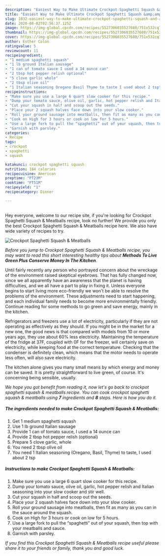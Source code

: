 ```yaml
---
description: "Easiest Way to Make Ultimate Crockpot Spaghetti Squash &amp;amp; Meatballs"
title: "Easiest Way to Make Ultimate Crockpot Spaghetti Squash &amp;amp; Meatballs"
slug: 1032-easiest-way-to-make-ultimate-crockpot-spaghetti-squash-and-amp-meatballs
date: 2020-08-02T02:56:37.125Z
image: https://img-global.cpcdn.com/recipes/5527306035527680/751x532cq70/crockpot-spaghetti-squash-meatballs-recipe-main-photo.jpg
thumbnail: https://img-global.cpcdn.com/recipes/5527306035527680/751x532cq70/crockpot-spaghetti-squash-meatballs-recipe-main-photo.jpg
cover: https://img-global.cpcdn.com/recipes/5527306035527680/751x532cq70/crockpot-spaghetti-squash-meatballs-recipe-main-photo.jpg
author: Esther Colon
ratingvalue: 5
reviewcount: 11
recipeingredient:
- "1 medium spaghetti squash"
- "1 lb ground Italian sausage"
- "1 can of tomato sauce I used a 14 ounce can"
- "2 tbsp hot pepper relish optional"
- "5 clove garlic whole"
- "2 tbsp olive oil"
- "1 Italian seasoning Oregano Basil Thyme to taste I used about 2 tsp"
recipeinstructions:
- "Make sure you use a large 6 quart slow cooker for this recipe."
- "Dump your tomato sauce, olive oil, garlic, hot pepper relish and Italian seasoning into your slow cooker and stir well."
- "Cut your squash in half and scoop out the seeds."
- "Place your 2 squash halves face down into your slow cooker."
- "Roll your ground sausage into meatballs, then fit as many as you can in the sauce around the squash."
- "Cook on High for 3 hours or cook on low for 5 hours."
- "Use a large fork to pull the “spaghetti” out of your squash, then top with your meatballs and sauce."
- "Garnish with parsley."
categories:
- Recipe
tags:
- crockpot
- spaghetti
- squash

katakunci: crockpot spaghetti squash 
nutrition: 184 calories
recipecuisine: American
preptime: "PT23M"
cooktime: "PT51M"
recipeyield: "1"
recipecategory: Dinner

---
```

<br>
Hey everyone, welcome to our recipe site, if you're looking for Crockpot Spaghetti Squash &amp; Meatballs recipe, look no further! We provide you only the best Crockpot Spaghetti Squash &amp; Meatballs recipe here. We also have wide variety of recipes to try.
<br>


![Crockpot Spaghetti Squash &amp; Meatballs](https://img-global.cpcdn.com/recipes/5527306035527680/751x532cq70/crockpot-spaghetti-squash-meatballs-recipe-main-photo.jpg)

<i>Before you jump to Crockpot Spaghetti Squash &amp; Meatballs recipe, you may want to read this short interesting healthy tips about 
<strong>Methods To Live Green Plus Conserve Money In The Kitchen</strong>.</i>
</br>

Until fairly recently any person who portrayed concern about the wreckage of the environment raised skeptical eyebrows. That has fully changed now, since we all apparently have an awareness that the planet is having difficulties, and we all have a part to play in fixing it. Unless everyone begins to start living more eco-friendly we won't be able to resolve the problems of the environment. These adjustments need to start happening, and each individual family needs to become more environmentally friendly. Continue reading for some methods to go green and save energy, mainly in the kitchen.

Refrigerators and freezers use a lot of electricity, particularly if they are not operating as effectively as they should. If you might be in the market for a new one, the good news is that compared with models from 10 or more years ago, they use about 60% less electricity. Maintaining the temperature of the fridge at 37F, coupled with 0F for the freezer, will certainly save on electricity, while keeping food at the correct temperature. Checking that the condenser is definitely clean, which means that the motor needs to operate less often, will also save electricity.

The kitchen alone gives you many small means by which energy and money can be saved. It is pretty straightforward to live green, of course. It's concerning being sensible, usually.


<i>We hope you got benefit from reading it, now let's go back to crockpot spaghetti squash &amp; meatballs recipe. You can cook crockpot spaghetti squash &amp; meatballs using <strong>7</strong> ingredients and <strong>8</strong> steps. Here is how you do it.
</i>

##### The ingredients needed to make Crockpot Spaghetti Squash &amp; Meatballs:

1. Get 1 medium spaghetti squash
1. Use 1 lb ground Italian sausage
1. Provide 1 can of tomato sauce, I used a 14 ounce can
1. Provide 2 tbsp hot pepper relish (optional)
1. Prepare 5 clove garlic, whole
1. You need 2 tbsp olive oil
1. You need 1 Italian seasoning (Oregano, Basil, Thyme) to taste, I used about 2 tsp


##### Instructions to make Crockpot Spaghetti Squash &amp; Meatballs:

1. Make sure you use a large 6 quart slow cooker for this recipe.
1. Dump your tomato sauce, olive oil, garlic, hot pepper relish and Italian seasoning into your slow cooker and stir well.
1. Cut your squash in half and scoop out the seeds.
1. Place your 2 squash halves face down into your slow cooker.
1. Roll your ground sausage into meatballs, then fit as many as you can in the sauce around the squash.
1. Cook on High for 3 hours or cook on low for 5 hours.
1. Use a large fork to pull the “spaghetti” out of your squash, then top with your meatballs and sauce.
1. Garnish with parsley.


<i>If you find this Crockpot Spaghetti Squash &amp; Meatballs recipe useful please share it to your friends or family, thank you and good luck.</i>
